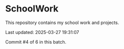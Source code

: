 # SchoolWork

This repository contains my school work and projects.

Last updated: 2025-03-27 19:31:07

Commit #4 of 6 in this batch.